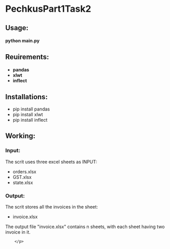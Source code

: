 # PechkusPart1Task2


<h2>Usage:</h2>
<h4>python main.py</h4>

<h2>Reuirements:</h2>
	<h4>
	  <ul>
	  	<li>pandas</li>
	  	<li>xlwt</li>
	  	<li>inflect</li>
	  </ul>
	</h4>

<h2>Installations:</h2>
	  <ul>
	  	<li>pip install pandas</li>
	  	<li>pip install xlwt</li>
	  	<li>pip install inflect</li>
	  </ul>
<h2>Working:</h2>
	<h3>Input:</h3>
		<p>
			The scrit uses three excel sheets as INPUT:
			  <ul>
			  	<li>orders.xlsx</li>
			  	<li>GST.xlsx</li>
			  	<li>state.xlsx</li>
			  </ul>
		</p>
    <h3>Output:</h3>
		<p>
			The scrit stores all the invoices in the sheet:
			  <ul>
			  	<li>invoice.xlsx</li>
			 </ul>
			The output file "invoice.xlsx" contains n sheets, with each sheet having two invoice in it.

		</p>